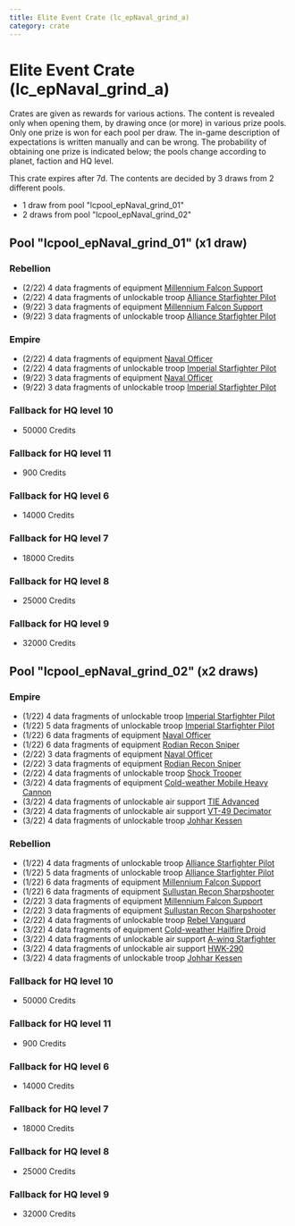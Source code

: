 ```yaml
---
title: Elite Event Crate (lc_epNaval_grind_a)
category: crate
---
```


# Elite Event Crate (lc_epNaval_grind_a)

Crates are given as rewards for various actions. The content is revealed only when opening them, by drawing once (or more) in various prize pools. Only one prize is won for each pool per draw. The in-game description of expectations is written manually and can be wrong. The probability of obtaining one prize is indicated below; the pools change according to planet, faction and HQ level.

This crate expires after 7d. The contents are decided by 3 draws from 2 different pools.
  * 1 draw from pool "lcpool_epNaval_grind_01"
  * 2 draws from pool "lcpool_epNaval_grind_02"

## Pool "lcpool_epNaval_grind_01" (x1 draw)

### Rebellion

  * (2/22) 4 data fragments of equipment [Millennium Falcon Support](eqpRebelChewie)
  * (2/22) 4 data fragments of unlockable troop [Alliance Starfighter Pilot](XWingPilot)
  * (9/22) 3 data fragments of equipment [Millennium Falcon Support](eqpRebelChewie)
  * (9/22) 3 data fragments of unlockable troop [Alliance Starfighter Pilot](XWingPilot)

### Empire

  * (2/22) 4 data fragments of equipment [Naval Officer](eqpEmpireNavalOfficer)
  * (2/22) 4 data fragments of unlockable troop [Imperial Starfighter Pilot](TiePilot)
  * (9/22) 3 data fragments of equipment [Naval Officer](eqpEmpireNavalOfficer)
  * (9/22) 3 data fragments of unlockable troop [Imperial Starfighter Pilot](TiePilot)

### Fallback for HQ level 10

  * 50000 Credits

### Fallback for HQ level 11

  * 900 Credits

### Fallback for HQ level 6

  * 14000 Credits

### Fallback for HQ level 7

  * 18000 Credits

### Fallback for HQ level 8

  * 25000 Credits

### Fallback for HQ level 9

  * 32000 Credits

## Pool "lcpool_epNaval_grind_02" (x2 draws)

### Empire

  * (1/22) 4 data fragments of unlockable troop [Imperial Starfighter Pilot](TiePilot)
  * (1/22) 5 data fragments of unlockable troop [Imperial Starfighter Pilot](TiePilot)
  * (1/22) 6 data fragments of equipment [Naval Officer](eqpEmpireNavalOfficer)
  * (1/22) 6 data fragments of equipment [Rodian Recon Sniper](eqpEmpireRodian)
  * (2/22) 3 data fragments of equipment [Naval Officer](eqpEmpireNavalOfficer)
  * (2/22) 3 data fragments of equipment [Rodian Recon Sniper](eqpEmpireRodian)
  * (2/22) 4 data fragments of unlockable troop [Shock Trooper](Shock)
  * (3/22) 4 data fragments of equipment [Cold-weather Mobile Heavy Cannon](eqpEmpireArcticMHC)
  * (3/22) 4 data fragments of unlockable air support [TIE Advanced](TieAdvanced)
  * (3/22) 4 data fragments of unlockable air support [VT-49 Decimator](VT49)
  * (3/22) 4 data fragments of unlockable troop [Johhar Kessen](EmpireJohhar)

### Rebellion

  * (1/22) 4 data fragments of unlockable troop [Alliance Starfighter Pilot](XWingPilot)
  * (1/22) 5 data fragments of unlockable troop [Alliance Starfighter Pilot](XWingPilot)
  * (1/22) 6 data fragments of equipment [Millennium Falcon Support](eqpRebelChewie)
  * (1/22) 6 data fragments of equipment [Sullustan Recon Sharpshooter](eqpRebelSullustan)
  * (2/22) 3 data fragments of equipment [Millennium Falcon Support](eqpRebelChewie)
  * (2/22) 3 data fragments of equipment [Sullustan Recon Sharpshooter](eqpRebelSullustan)
  * (2/22) 4 data fragments of unlockable troop [Rebel Vanguard](Vanguard)
  * (3/22) 4 data fragments of equipment [Cold-weather Hailfire Droid](eqpRebelArcticHailfire)
  * (3/22) 4 data fragments of unlockable air support [A-wing Starfighter](AWing)
  * (3/22) 4 data fragments of unlockable air support [HWK-290](HWK290)
  * (3/22) 4 data fragments of unlockable troop [Johhar Kessen](RebelJohhar)

### Fallback for HQ level 10

  * 50000 Credits

### Fallback for HQ level 11

  * 900 Credits

### Fallback for HQ level 6

  * 14000 Credits

### Fallback for HQ level 7

  * 18000 Credits

### Fallback for HQ level 8

  * 25000 Credits

### Fallback for HQ level 9

  * 32000 Credits